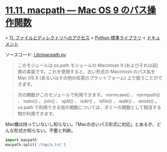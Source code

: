 # [11.11. macpath — Mac OS 9 のパス操作関数](https://docs.python.jp/3/library/macpath.html#module-macpath)

< [11. ファイルとディレクトリへのアクセス](https://docs.python.jp/3/library/filesys.html) < [Python 標準ライブラリ](https://docs.python.jp/3/library/index.html#the-python-standard-library) < [ドキュメント](https://docs.python.jp/3/index.html)

ソースコード: [Lib/macpath.py](https://github.com/python/cpython/tree/3.6/Lib/macpath.py)

> このモジュールは os.path モジュールの Macintosh 9 (およびそれ以前) 用の実装です。これを使用すると、古い形式の Macintosh のパス名を Mac OS X (あるいはその他の任意のプラットフォーム) 上で扱うことができます。

> 次の関数がこのモジュールで利用できます。 normcase() 、 normpath() 、 isabs() 、 join() 、 split() 、 isdir() 、 isfile() 、 walk() 、 exists() 。 os.path で利用できる他の関数については、ダミーの関数として相当する物が利用できます。

Mac機は持っていないし知らない。「Macの古いパス形式に対応」とあるが、どんな形式か知らない。不要と判断。

```python
import macpath
macpath.split('/tmp/a.txt')
```

